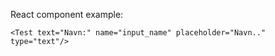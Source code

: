 React component example:

```
<Test text="Navn:" name="input_name" placeholder="Navn.." type="text"/>
```